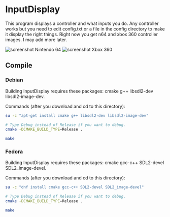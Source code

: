 InputDisplay
============

This program displays a controller and what inputs you do.  Any
controller works but you need to edit config.txt or a file in the
config directory to make it display the right things.  Right now you
get n64 and xbox 360 controller images.  I may add more later.

![screenshot Nintendo 64](http://www.robalni.org/input-display/n64.png)
![screenshot Xbox 360](http://www.robalni.org/input-display/xbox360.png)

## Compile

### Debian

Building InputDisplay requires these packages: cmake g++ libsdl2-dev
libsdl2-image-dev.

Commands (after you download and cd to this directory):

```sh
su -c "apt-get install cmake g++ libsdl2-dev libsdl2-image-dev"

# Type Debug instead of Release if you want to debug.
cmake -DCMAKE_BUILD_TYPE=Release .

make
```

### Fedora

Building InputDisplay requires these packages: cmake gcc-c++
SDL2-devel SDL2_image-devel.

Commands (after you download and cd to this directory):

```sh
su -c "dnf install cmake gcc-c++ SDL2-devel SDL2_image-devel"

# Type Debug instead of Release if you want to debug.
cmake -DCMAKE_BUILD_TYPE=Release .

make
```
